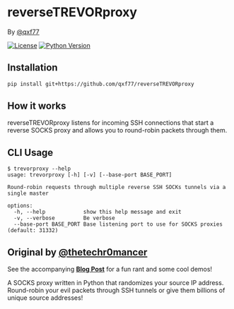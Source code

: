 # reverseTREVORproxy

By [@qxf77](https://twitter.com/_qxf7)

[![License](https://img.shields.io/badge/license-GPLv3-blue.svg)](https://raw.githubusercontent.com/blacklanternsecurity/nmappalyzer/master/LICENSE)
[![Python Version](https://img.shields.io/badge/python-3.6+-blue)](https://www.python.org)

## Installation
~~~bash
pip install git+https://github.com/qxf77/reverseTREVORproxy
~~~

## How it works
reverseTREVORproxy listens for incoming SSH connections that start a reverse SOCKS proxy and allows you to round-robin packets through them.

## CLI Usage
~~~
$ trevorproxy --help
usage: trevorproxy [-h] [-v] [--base-port BASE_PORT]

Round-robin requests through multiple reverse SSH SOCKs tunnels via a single master

options:
  -h, --help            show this help message and exit
  -v, --verbose         Be verbose
  --base-port BASE_PORT Base listening port to use for SOCKS proxies (default: 31332)
~~~

## Original by [@thetechr0mancer](https://twitter.com/thetechr0mancer)
See the accompanying [**Blog Post**](https://github.com/blacklanternsecurity/TREVORspray/blob/trevorspray-v2/blogpost.md) for a fun rant and some cool demos!
  
A SOCKS proxy written in Python that randomizes your source IP address. Round-robin your evil packets through SSH tunnels or give them billions of unique source addresses!
